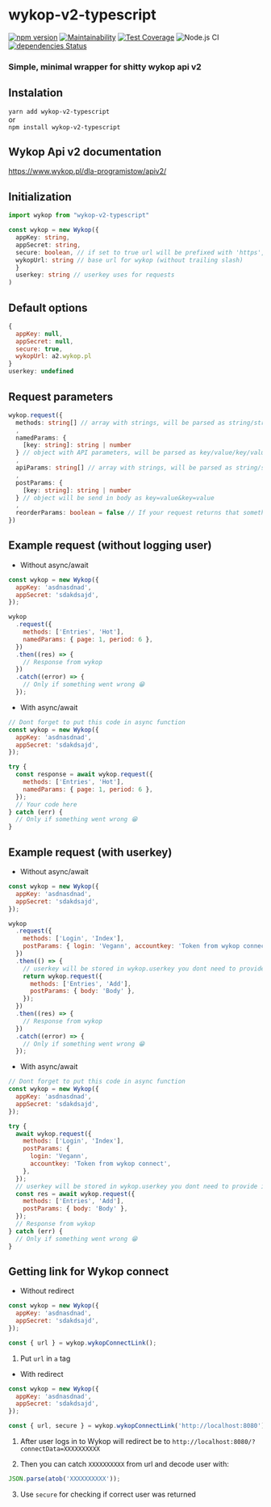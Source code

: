 # wykop-v2-typescript

[![npm version](https://badge.fury.io/js/wykop-v2-typescript.svg)](https://badge.fury.io/js/wykop-v2-typescript)
[![Maintainability](https://api.codeclimate.com/v1/badges/e60b7a455b4fdacaa44c/maintainability)](https://codeclimate.com/github/Vegann/wykop-v2-typescript/maintainability)
[![Test Coverage](https://api.codeclimate.com/v1/badges/e60b7a455b4fdacaa44c/test_coverage)](https://codeclimate.com/github/Vegann/wykop-v2-typescript/test_coverage)
![Node.js CI](https://github.com/Vegann/wykop-v2-typescript/workflows/Node.js%20CI/badge.svg)
[![dependencies Status](https://david-dm.org/Vegann/wykop-v2-typescript/status.svg)](https://david-dm.org/Vegann/wykop-v2-typescript)

### Simple, minimal wrapper for shitty wykop api v2

## Instalation

`yarn add wykop-v2-typescript`  
or  
`npm install wykop-v2-typescript`

## Wykop Api v2 documentation

https://www.wykop.pl/dla-programistow/apiv2/

## Initialization

```typescript
import wykop from "wykop-v2-typescript"

const wykop = new Wykop({
  appKey: string,
  appSecret: string,
  secure: boolean, // if set to true url will be prefixed with 'https', otherwise 'http'
  wykopUrl: string // base url for wykop (without trailing slash)
  }
  userkey: string // userkey uses for requests
)
```

## Default options

```javascript
{
  appKey: null,
  appSecret: null,
  secure: true,
  wykopUrl: a2.wykop.pl
}
userkey: undefined
```

## Request parameters

```typescript
wykop.request({
  methods: string[] // array with strings, will be parsed as string/string/
  ,
  namedParams: {
    [key: string]: string | number
  } // object with API parameters, will be parsed as key/value/key/value
  ,
  apiParams: string[] // array with strings, will be parsed as string/string/
  ,
  postParams: {
    [key: string]: string | number
  } // object will be send in body as key=value&key=value
  ,
  reorderParams: boolean = false // If your request returns that something doesn't exists try to set this to true
})
```

## Example request (without logging user)

- Without async/await

```javascript
const wykop = new Wykop({
  appKey: 'asdnasdnad',
  appSecret: 'sdakdsajd',
});

wykop
  .request({
    methods: ['Entries', 'Hot'],
    namedParams: { page: 1, period: 6 },
  })
  .then((res) => {
    // Response from wykop
  })
  .catch((error) => {
    // Only if something went wrong 😁
  });
```

- With async/await

```javascript
// Dont forget to put this code in async function
const wykop = new Wykop({
  appKey: 'asdnasdnad',
  appSecret: 'sdakdsajd',
});

try {
  const response = await wykop.request({
    methods: ['Entries', 'Hot'],
    namedParams: { page: 1, period: 6 },
  });
  // Your code here
} catch (err) {
  // Only if something went wrong 😁
}
```

## Example request (with userkey)

- Without async/await

```javascript
const wykop = new Wykop({
  appKey: 'asdnasdnad',
  appSecret: 'sdakdsajd',
});

wykop
  .request({
    methods: ['Login', 'Index'],
    postParams: { login: 'Vegann', accountkey: 'Token from wykop connect' },
  })
  .then(() => {
    // userkey will be stored in wykop.userkey you dont need to provide it once logged in
    return wykop.request({
      methods: ['Entries', 'Add'],
      postParams: { body: 'Body' },
    });
  })
  .then((res) => {
    // Response from wykop
  })
  .catch((error) => {
    // Only if something went wrong 😁
  });
```

- With async/await

```javascript
// Dont forget to put this code in async function
const wykop = new Wykop({
  appKey: 'asdnasdnad',
  appSecret: 'sdakdsajd',
});

try {
  await wykop.request({
    methods: ['Login', 'Index'],
    postParams: {
      login: 'Vegann',
      accountkey: 'Token from wykop connect',
    },
  });
  // userkey will be stored in wykop.userkey you dont need to provide it in next requests once logged in
  const res = await wykop.request({
    methods: ['Entries', 'Add'],
    postParams: { body: 'Body' },
  });
  // Response from wykop
} catch (err) {
  // Only if something went wrong 😁
}
```

## Getting link for Wykop connect

- Without redirect

```javascript
const wykop = new Wykop({
  appKey: 'asdnasdnad',
  appSecret: 'sdakdsajd',
});

const { url } = wykop.wykopConnectLink();
```

1. Put `url` in `a` tag

- With redirect

```javascript
const wykop = new Wykop({
  appKey: 'asdnasdnad',
  appSecret: 'sdakdsajd',
});

const { url, secure } = wykop.wykopConnectLink('http://localhost:8080');
```

1. After user logs in to Wykop will redirect be to `http://localhost:8080/?connectData=XXXXXXXXXX`

2. Then you can catch `XXXXXXXXXX` from url and decode user with:

```javascript
JSON.parse(atob('XXXXXXXXXX'));
```

3. Use `secure` for checking if correct user was returned
